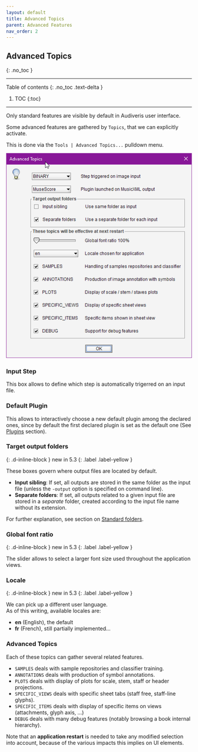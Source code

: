 ```yaml
---
layout: default
title: Advanced Topics
parent: Advanced Features
nav_order: 2
---
```

## Advanced Topics
{: .no_toc }

---
Table of contents
{: .no_toc .text-delta }

1. TOC
{:toc}
---

Only standard features are visible by default in Audiveris user interface.

Some advanced features are gathered by `Topics`, that we can explicitly activate.

This is done via the `Tools | Advanced Topics...` pulldown menu.

![](../assets/images/advanced_topics.png)

### Input Step

This box allows to define which step is automatically trigerred on an input file.

### Default Plugin

This allows to interactively choose a new default plugin among the declared ones,
since by default the first declared plugin is set as the default one
(See [Plugins](plugins.md) section).

### Target output folders
{: .d-inline-block }
new in 5.3
{: .label .label-yellow }

These boxes govern where output files are located by default.

- **Input sibling**: If set, all outputs are stored in the same folder as the input file 
(unless the ``-output`` option is specified on command line).
- **Separate folders**: If set, all outputs related to a given input file are stored in a *separate*
folder, created according to the input file name without its extension.

For further explanation, see section on [Standard folders](../folders/standard.md).

### Global font ratio
{: .d-inline-block }
new in 5.3
{: .label .label-yellow }

The slider allows to select a larger font size used throughout the application views.

### Locale
{: .d-inline-block }
new in 5.3
{: .label .label-yellow }

We can pick up a different user language.  
As of this writing, available locales are:
- **en** (English), the default
- **fr** (French), still partially implemented...

### Advanced Topics

 Each of these topics can gather several related features.

* `SAMPLES` deals with sample repositories and classifier training.
* `ANNOTATIONS` deals with production of symbol annotations.
* `PLOTS` deals with display of plots for scale, stem, staff or header projections.
* `SPECIFIC_VIEWS` deals with specific sheet tabs (staff free, staff-line glyphs).
* `SPECIFIC_ITEMS` deals with display of specific items on views (attachments, glyph axis, ...)
* `DEBUG` deals with many debug features (notably browsing a book internal hierarchy).


 Note that an __application restart__ is needed to take any modified selection into account,
 because of the various impacts this implies on UI elements.
